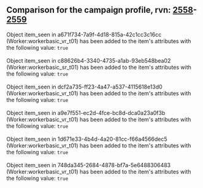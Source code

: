 ## Comparison for the campaign profile, rvn: [2558](https://github.com/PRO100KatYT/FortniteProfileRevisions/tree/main/profiles/campaign/2558%20campaign.json)-[2559](https://github.com/PRO100KatYT/FortniteProfileRevisions/tree/main/profiles/campaign/2559%20campaign.json)

Object item_seen in a671f734-7a9f-4d18-815a-42c1cc3c16cc (Worker:workerbasic_vr_t01) has been added to the item's attributes with the following value: `true`
<br><br>
Object item_seen in c88626b4-3340-4735-a1ab-93eb548bea02 (Worker:workerbasic_sr_t01) has been added to the item's attributes with the following value: `true`
<br><br>
Object item_seen in dcf2a735-ff23-4a47-a537-4115618e13d0 (Worker:workerbasic_vr_t01) has been added to the item's attributes with the following value: `true`
<br><br>
Object item_seen in a9e7f551-ec2d-4fce-bc8d-dca0a23a0f3b (Worker:workerbasic_vr_t01) has been added to the item's attributes with the following value: `true`
<br><br>
Object item_seen in 1d671e33-4b4d-4a20-81cc-f66a4566dec5 (Worker:workerbasic_vr_t01) has been added to the item's attributes with the following value: `true`
<br><br>
Object item_seen in 748da345-2684-4878-bf7a-5e6488306483 (Worker:workerbasic_vr_t01) has been added to the item's attributes with the following value: `true`
<br><br>
